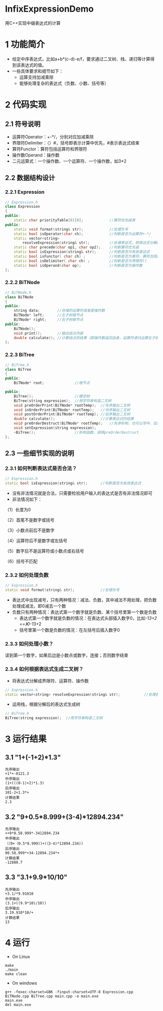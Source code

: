 # InfixExpressionDemo

用C++实现中缀表达式的计算

# 1 功能简介

- 给定中序表达式，比如a+b*(c-d)-e/f，要求通过二叉树、栈、递归等计算得到该表达式的值。
- 一些具体要求和细节如下：
  - 运算支持加减乘除
  - 能够处理复杂的表达式（负数、小数、括号等）

# 2 代码实现

## 2.1 符号说明

- 运算符Operator：+-*/，分别对应加减乘除
- 界限符Delimiter：（）#，括号即表示计算中优先，#表示表达式结束
- 算符Functor：算符包括运算符和界限符
- 操作数Operand：操作数
- 二元运算式：一个操作数、一个运算符、一个操作数，如3*2

## 2.2 数据结构设**计**

### **2.2.1 Expression**

```C++
// Expression.h
class Expression
{
public:
	static char priorityTable[8][8];			//算符优先级表
public:
	static void format(string& str);			//处理负号
	static bool isOperator(char ch);			//判断是否为运算符+-*/
	static vector<string> 
		resolveExpression(string& str);			//处理表达式，把表达式分解成操作数、运算符、界限符
	static char precede(char op1, char op2);	//判断算符优先级
	static bool isExpression(string& str);		//判断是否为有效表达式
	static bool isFunctor( char ch) ;			//判断是否为算符，算符包括运算符和界限符
	static bool isDelimiter( char ch) ;			//判断是否为界限符()
	static bool isOperand(char op);				//判断是否为操作数
};
```

### **2.2.2 BiTNode**

```C++
// BiTNode.h
class BiTNode
{
public:
	string data;		//存储的运算符或者是操作数
	BiTNode* left;		//左子树根节点
	BiTNode* right;		//右子树根节点
public:
	BiTNode();
	void print();		//输出结点内容
	double calculate();	//计算结点的结果（即操作数返回自身，运算符递归运算左子树和右子树）
};
```

### **2.2.3 BiTree**

```C++
// BiTree.h
class BiTree
{
public:
	BiTNode* root;				//根节点

public:
	BiTree();					//建空树
	BiTree(string expression);	//用字符串构造二叉树
	void preOrderPrint(BiTNode* rootTemp);	//先序输出二叉树
	void inOrderPrint(BiTNode* rootTemp);	//中序输出二叉树
	void postOrderPrint(BiTNode* rootTemp);	//后序输出二叉树
	double calculate();						//计算表达式的结果
	void preOrderDestruct(BiTNode* rootTemp);	//先序析构，也可以写中、后序析构，本质上无差别
	void setExpression(string expression);
	~BiTree();					//析构函数，调用preOrderDestruct
};
```

## 2.3 一些细节实现的说明

### 2.3.1 **如何判断表达式是否合法？**

```C++
// Expression.h
static bool isExpression(string& str);		//判断是否为有效表达式
```

- 没有非法情况就是合法，只需要检验用户输入的表达式是否有非法情况即可
- 非法情况如下：

（1）长度为0

（2）首尾不是数字或括号

（3）小数点前后不是数字

（4）运算符后不是数字或左括号

（5）数字后不是运算符或小数点或右括号

（6）括号不匹配

### 2.3.2 如何处理负数

```C++
// Expression.h
static void format(string& str);			//处理负号
```

- 表达式中出现减号，只有两种情况：减法、负数，其中减法不用处理，把负数处理成减法，即0减去一个数
- 负数只有两种情况：表达式第一个数字就是负数、某个括号里第一个数是负数
  - 表达式第一个数字就是负数的情况：在表达式头部插入数字0，比如-1*3+2 ==》0-1*3+2
  - 括号里第一个数是负数的情况：在左括号后插入数字0

### 2.3.3 **如何处理小数？**

读到第一个数字，如果后边是小数点或数字，连接；否则数字结束

### 2.3.4 **如何根据表达式生成二叉树？**

- 将表达式分解成界限符、运算符、操作数

```C++
// Expression.h
static vector<string> resolveExpression(string& str);			//处理表达式，把表达式分解成操作数、运算符、界限符
```

- 运用栈，根据分解后的表达式生成树

```C++
// BiTree.h
BiTree(string expression);	//用字符串构造二叉树
```

# 3 运行结果

## 3.1 "1+(-1+2)*1.3"

```
先序输出
+1*+-0121.3
中序输出
(1+(((0-1)+2)*1.3)
后序输出
101-2+1.3*+
计算结果
2.3
```

## 3.2 "9+0.5\*8.999+(3-4)\*12894.234"

```
先序输出
++9*0.58.999*-3412894.234
中序输出
（（9+（0.5*8.999))+(（3-4)*12894.234))
后序输出
90.58.999*+34-12894.234*+
计算结果
-12880.7
```

## 3.3 "3.1+9.9*10/10"

```
先序输出
+3.1/*9.91010
中序输出
(3.1+((9.9*10)/10))
后序输出
3.19.910*10/+
计算结果
13
```

# 4 运行
- On Linux
```shell
make
./main
make clean
```

- On windows

```shell
g++ -fexec-charset=GBK -finput-charset=UTF-8 Expression.cpp BiTNode.cpp BiTree.cpp main.cpp -o main.exe
main.exe
del main.exe
```